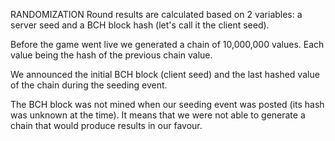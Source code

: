 RANDOMIZATION
Round results are calculated based on 2 variables: a server seed and a BCH block hash (let's call it the client seed).

Before the game went live we generated a chain of 10,000,000 values. Each value being the hash of the previous chain value.

We announced the initial BCH block (client seed) and the last hashed value of the chain during the seeding event.

The BCH block was not mined when our seeding event was posted (its hash was unknown at the time). It means that we were not able to generate a chain that would produce results in our favour.
